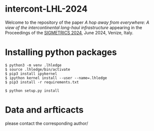 # intercont-LHL-2024

Welcome to the repository of the paper _A hop away from everywhere: A view of the intercontinental long-haul infrastructure_ appearing in the Proceedings of the [SIGMETRICS 2024](https://www.sigmetrics.org/sigmetrics2024/), June 2024, Venize, Italy.


# Installing python packages

```
$ python3 -m venv .lhledge
$ source .lhledge/bin/activate
$ pip3 install ipykernel
$ ipython kernel install --user --name=.lhledge
$ pip3 install -r requirements.txt
```

```
$ python setup.py install
```

# Data and arfticacts

please contact the corresponding author/